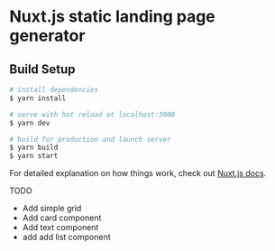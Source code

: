 # Nuxt.js static landing page generator

## Build Setup

```bash
# install dependencies
$ yarn install

# serve with hot reload at localhost:3000
$ yarn dev

# build for production and launch server
$ yarn build
$ yarn start
```

For detailed explanation on how things work, check out [Nuxt.js docs](https://nuxtjs.org).

TODO
- Add simple grid
- Add card component
- Add text component 
- add add list component
